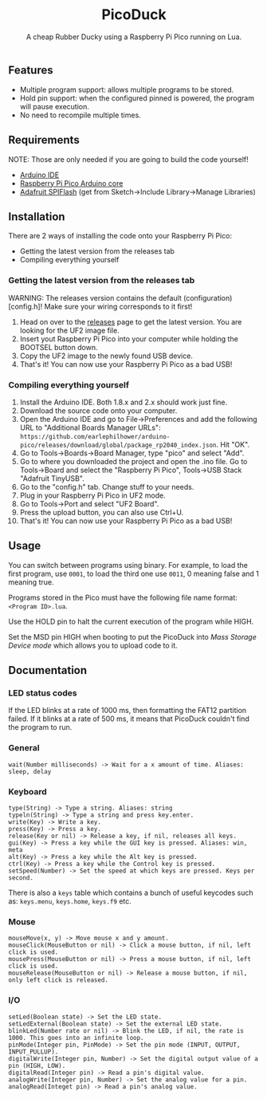 <h1 align="center">PicoDuck</h1>

<div align="center">
    A cheap Rubber Ducky using a Raspberry Pi Pico running on Lua.
</div>

<br />

## Features

 - Multiple program support: allows multiple programs to be stored.
 - Hold pin support: when the configured pinned is powered, the program will pause execution.
 - No need to recompile multiple times.

## Requirements

NOTE: Those are only needed if you are going to build the code yourself!

 - [Arduino IDE](https://www.arduino.cc/en/software)
 - [Raspberry Pi Pico Arduino core](https://github.com/earlephilhower/arduino-pico)
 - [Adafruit SPIFlash](https://github.com/adafruit/Adafruit_SPIFlash) (get from Sketch->Include Library->Manage Libraries)

## Installation

There are 2 ways of installing the code onto your Raspberry Pi Pico:
 - Getting the latest version from the releases tab
 - Compiling everything yourself

### Getting the latest version from the releases tab

WARNING: The releases version contains the default (configuration)[config.h]! Make sure your wiring corresponds to it first!

1. Head on over to the [releases](https://github.com/xslendix/picoduck/releases) page to get the latest version. You are looking for the UF2 image file.
2. Insert yout Raspberry Pi Pico into your computer while holding the BOOTSEL button down.
3. Copy the UF2 image to the newly found USB device.
4. That's it! You can now use your Raspberry Pi Pico as a bad USB!

### Compiling everything yourself

1. Install the Arduino IDE. Both 1.8.x and 2.x should work just fine.
2. Download the source code onto your computer.
3. Open the Arduino IDE and go to File->Preferences and add the following URL to "Additional Boards Manager URLs": `https://github.com/earlephilhower/arduino-pico/releases/download/global/package_rp2040_index.json`. Hit "OK".
4. Go to Tools->Boards->Board Manager, type "pico" and select "Add".
5. Go to where you downloaded the project and open the .ino file. Go to Tools->Board and select the "Raspberry Pi Pico", Tools->USB Stack "Adafruit TinyUSB".
6. Go to the "config.h" tab. Change stuff to your needs.
7. Plug in your Raspberry Pi Pico in UF2 mode.
8. Go to Tools->Port and select "UF2 Board".
9. Press the upload button, you can also use Ctrl+U.
10. That's it! You can now use your Raspberry Pi Pico as a bad USB!

## Usage

You can switch between programs using binary. For example, to load the first program, use `0001`, to load the third one use `0011`, 0 meaning false and 1 meaning true.

Programs stored in the Pico must have the following file name format: `<Program ID>.lua`.

Use the HOLD pin to halt the current execution of the program while HIGH.

Set the MSD pin HIGH when booting to put the PicoDuck into _Mass Storage Device mode_ which allows you to upload code to it.

## Documentation

### LED status codes
If the LED blinks at a rate of 1000 ms, then formatting the FAT12 partition failed. If it blinks at a rate of 500 ms, it means that PicoDuck couldn't find the program to run.

### General
```
wait(Number milliseconds) -> Wait for a x amount of time. Aliases: sleep, delay
```

### Keyboard
```
type(String) -> Type a string. Aliases: string
typeln(String) -> Type a string and press key.enter.
write(Key) -> Write a key.
press(Key) -> Press a key.
release(Key or nil) -> Release a key, if nil, releases all keys.
gui(Key) -> Press a key while the GUI key is pressed. Aliases: win, meta
alt(Key) -> Press a key while the Alt key is pressed.
ctrl(Key) -> Press a key while the Control key is pressed.
setSpeed(Number) -> Set the speed at which keys are pressed. Keys per second.
```

There is also a `keys` table which contains a bunch of useful keycodes such as: `keys.menu`, `keys.home`, `keys.f9` etc.

### Mouse
```
mouseMove(x, y) -> Move mouse x and y amount.
mouseClick(MouseButton or nil) -> Click a mouse button, if nil, left click is used.
mousePress(MouseButton or nil) -> Press a mouse button, if nil, left click is used.
mouseRelease(MouseButton or nil) -> Release a mouse button, if nil, only left click is released.
```

### I/O
```
setLed(Boolean state) -> Set the LED state.
setLedExternal(Boolean state) -> Set the external LED state.
blinkLed(Number rate or nil) -> Blink the LED, if nil, the rate is 1000. This goes into an infinite loop.
pinMode(Integer pin, PinMode) -> Set the pin mode (INPUT, OUTPUT, INPUT_PULLUP).
digitalWrite(Integer pin, Number) -> Set the digital output value of a pin (HIGH, LOW).
digitalRead(Integer pin) -> Read a pin's digital value.
analogWrite(Integer pin, Number) -> Set the analog value for a pin.
analogRead(Integet pin) -> Read a pin's analog value.
```
